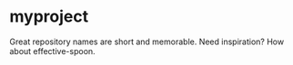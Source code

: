 # myproject
Great repository names are short and memorable. Need inspiration? How about effective-spoon.
